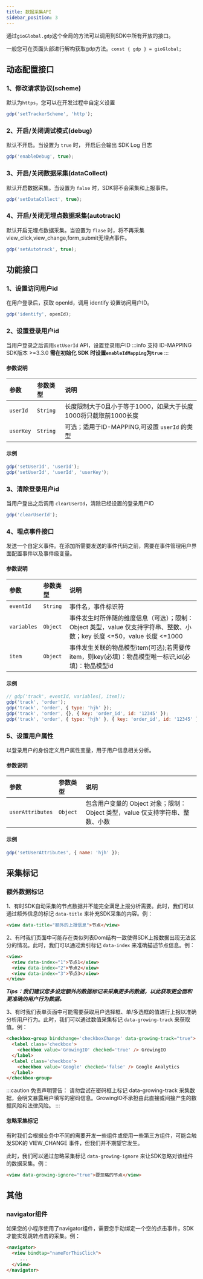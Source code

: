 ```yaml
---
title: 数据采集API
sidebar_position: 3
---
```


通过`gioGlobal.gdp`这个全局的方法可以调用到SDK中所有开放的接口。

一般您可在页面头部进行解构获取gdp方法。`const { gdp } = gioGlobal;`

## 动态配置接口

### 1、修改请求协议(scheme)
默认为`https`，您可以在开发过程中自定义设置
```js
gdp('setTrackerScheme', 'http');
```

### 2、开启/关闭调试模式(debug)
默认不开启。当设置为 `true` 时， 开启后会输出 SDK Log 日志
```js
gdp('enableDebug', true);
```

### 3、开启/关闭数据采集(dataCollect)
默认开启数据采集。当设置为 `false` 时，SDK将不会采集和上报事件。
```js
gdp('setDataCollect', true);
```

### 4、开启/关闭无埋点数据采集(autotrack)
默认开启无埋点数据采集。当设置为 `flase` 时，将不再采集view_click,view_change,form_submit无埋点事件。
```js
gdp('setAutotrack', true);
```

## 功能接口

### 1、设置访问用户id

在用户登录后，获取 openId，调用 identify 设置访问用户ID。

```js
gdp('identify', openId);
```

### 2、设置登录用户id

当用户登录之后调用`setUserId` API，设置登录用户ID
:::info
支持 ID-MAPPING SDK版本 >=3.3.0
**需在初始化 SDK 时设置`enableIdMapping`为`true`**
:::
#### 参数说明
| 参数     | 参数类型 | 说明 |
| :-------  | :------   | :---|
| `userId`  | `String` | 长度限制大于0且小于等于1000，如果大于长度1000将只截取前1000长度 |
| `userKey` | `String` | 可选；适用于ID-MAPPING,可设置 `userId` 的类型|
#### 示例
```js
gdp('setUserId', 'userId');
gdp('setUserId', 'userId', 'userKey');
```

### 3、清除登录用户id

当用户登出之后调用 `clearUserId`，清除已经设置的登录用户ID

```js
gdp('clearUserId');
```

### 4、埋点事件接口
发送一个自定义事件。在添加所需要发送的事件代码之前，需要在事件管理用户界面配置事件以及事件级变量。
#### 参数说明
| 参数     | 参数类型 | 说明 |
| :-------  | :------   | :---|
| `eventId` | `String` | 事件名，事件标识符 |
| `variables` | `Object` | 事件发生时所伴随的维度信息（可选）；限制：Object 类型，value 仅支持字符串、整数、小数；key 长度 <=50，value 长度 <=1000|
| `item` | `Object` | 事件发生关联的物品模型item(可选);若需要传item，则key(必填)：物品模型唯一标识,id(必填)：物品模型id|
#### 示例

```js
// gdp('track', eventId, variables[, item]);
gdp('track', 'order');
gdp('track', 'order', { type: 'hjh' });
gdp('track', 'order', {}, { key: 'order_id', id: '12345' });
gdp('track', 'order', { type: 'hjh' }, { key: 'order_id', id: '12345' });
```

### 5、设置用户属性
以登录用户的身份定义用户属性变量，用于用户信息相关分析。

#### 参数说明

| 参数         | 参数类型                           | 说明         |
| :----------- | :--------------------------------- | :----------- |
| `userAttributes` | `Object` | 包含用户变量的 Object 对象；限制：Object 类型，value 仅支持字符串、整数、小数|

#### 示例

```js
gdp('setUserAttributes', { name: 'hjh' });
```

<!-- #### 6、地理位置接口

通过手动调用地理位置接口来补发地理位置信息，提升用户地域分布的分析准确性。

注意：初始化配置项 location.autoGet 打开时，无需调用此接口。
```js
gdp('getLocation');
``` -->

## 采集标记

### 额外数据标记

1、有时SDK自动采集的节点数据并不能完全满足上报分析需要。此时，我们可以通过额外信息的标记 `data-title` 来补充SDK采集的内容。例：

```html
<view data-title="额外的上报信息">节点</view>
```

2、有时我们页面中可能存在类似列表Dom结构一致使得SDK上报数据出现无法区分的情况。此时，我们可以通过索引标记 `data-index` 来准确描述节点信息。例：

```html
<view>
  <view data-index="1">节点1</view>
  <view data-index="2">节点2</view>
  <view data-index="3">节点3</view>
</view>
```

***Tips：我们建议您多设定额外的数据标记来采集更多的数据，以此获取更全面和更准确的用户行为数据。***

3、有时我们表单页面中可能需要获取用户选择框、单/多选框的值进行上报以准确分析用户行为。此时，我们可以通过数值采集标记 `data-growing-track` 来获取值。例：

```html
<checkbox-group bindchange='checkboxChange' data-growing-track="true">
  <label class='checkbox'>
    <checkbox value='GrowingIO' checked='true' /> GrowingIO
  </label>
  <label class='checkbox'>
    <checkbox value='Google' checked='false' /> Google Analytics
  </label>
</checkbox-group>
```

:::caution 免责声明警告：
请勿尝试在密码框上标记 data-growing-track 采集数据，会明文暴露用户填写的密码信息。GrowingIO不承担由此直接或间接产生的数据风险和法律风险。
:::

#### 忽略采集标记

有时我们会根据业务中不同的需要开发一些组件或使用一些第三方组件，可能会触发SDK的 VIEW_CHANGE 事件，但我们并不期望它发生。

此时，我们可以通过忽略采集标记 `data-growing-ignore` 来让SDK忽略对该组件的数据采集。例：

```html
<view data-growing-ignore="true">要忽略的节点</view>
```

## 其他

### navigator组件

如果您的小程序使用了navigator组件，需要您手动绑定一个空的点击事件，SDK才能实现跳转点击的采集。例：
```html
<navigator>
  <view bindtap="nameForThisClick">
     ...
  </view>
</navigator>
```